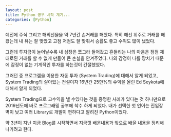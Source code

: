 ```yaml
---
layout: post
title: Python 공부 시작 계기...
categories: [Python]
---
```


예전에 주식 그리고 해외선물을 약 7년간 손거래를 해왔다.
특히 해선 위주로 거래를 해 왔는데 내 뷰는 잘 맞았고 고점 저점도 잘 맞춰서 승률도 좋고 수익도 많이 냈었다.

그런데 투자금이 늘어날수록 내 심장은 쪼그라 들어갔고 흔들리는 나의 마음은 점점 제대로된 거래를 할 수 없게 만들어 큰 손실을 안겨주었다.
나의 감정이 나를 망치기 때문에 감정이 없는 기계적인 투자를 하는것이 간절했었다.

그러던 중 프로그램을 이용한 자동 투자 (System Trading)에 대해서 알게 되었고,
System Trading의 살아있는 전설이자 16년간 25만%의 수익을 올린 Ed Seykota에 대해서 알게 되었다.

System Trading으로 고수익을 낼 수있다는 것을 증명한 사례가 있다는 것 하나만으로
2019년도에 바로 프로그래밍 공부에 착수 하게 되었다.
내가 선택한 첫 언어는 진입장벽이 낮고 여러 Library로 개발이 편하다고 알려진 Python이었다.

약 3년이 지난 지금 Blog를 시작하면서 지금껏 배운내용과 앞으로 배울 내용을 정리해 나가려고 한다.
